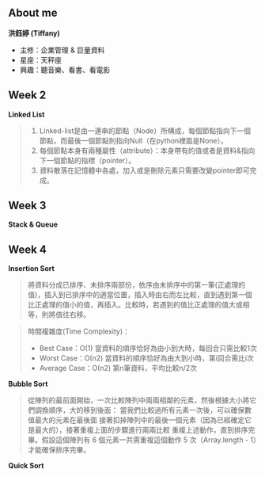 About me
---------
**洪鈺婷 (Tiffany)**
* 主修：企業管理 & 巨量資料
* 星座：天秤座
* 興趣：聽音樂、看書、看電影



Week 2
---------
**Linked List**
> 1.  Linked-list是由一連串的節點（Node）所構成，每個節點指向下一個節點，而最後一個節點則指向Null（在python裡面是None）。
> 2.  每個節點本身有兩種屬性（attribute）：本身帶有的值或者是資料&指向下一個節點的指標（pointer）。
> 3.  資料散落在記憶體中各處，加入或是刪除元素只需要改變pointer即可完成。



Week 3
--------
**Stack & Queue**




Week 4
---------
**Insertion Sort**
> 將資料分成已排序、未排序兩部份，依序由未排序中的第一筆(正處理的值)，插入到已排序中的適當位置，插入時由右而左比較，直到遇到第一個比正處理的值小的值，再插入。比較時，若遇到的值比正處理的值大或相等，則將值往右移。

> 時間複雜度(Time Complexity)：
> * Best Case：Ο(1)
>   當資料的順序恰好為由小到大時，每回合只需比較1次
> * Worst Case：Ο(n2)
>   當資料的順序恰好為由大到小時，第i回合需比i次
> * Average Case：Ο(n2)
>   第n筆資料，平均比較n/2次

**Bubble Sort**
> 從陣列的最前面開始，一次比較陣列中兩兩相鄰的元素，然後根據大小將它們調換順序，大的移到後面：
> 當我們比較過所有元素一次後，可以確保數值最大的元素在最後面
> 接著扣掉陣列中的最後一個元素（因為已經確定它是最大的），接著重複上面的步驟進行兩兩比較
> 重複上述動作，直到排序完畢。假設這個陣列有 6 個元素一共需重複這個動作 5 次（Array.length - 1）才能確保排序完畢。

**Quick Sort**
